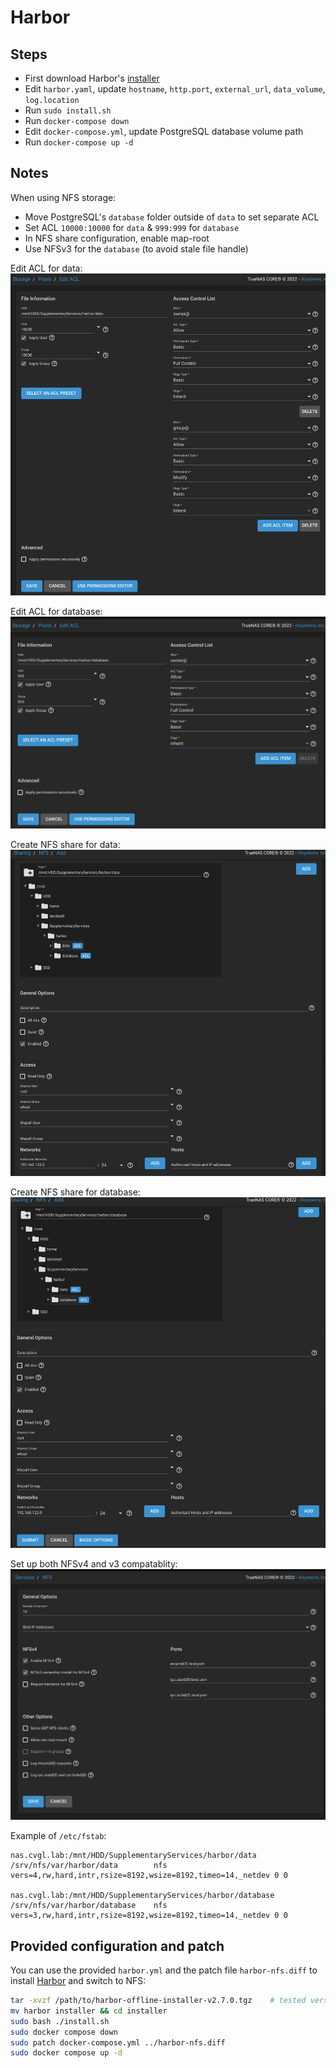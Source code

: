 # Harbor

## Steps

- First download Harbor's [installer](https://github.com/goharbor/harbor/releases)
- Edit `harbor.yaml`, update `hostname`, `http.port`, `external_url`, `data_volume`, `log.location`
- Run `sudo install.sh`
- Run `docker-compose down`
- Edit `docker-compose.yml`, update PostgreSQL database volume path
- Run `docker-compose up -d`

## Notes

When using NFS storage:

- Move PostgreSQL's `database` folder outside of `data` to set separate ACL
- Set ACL `10000:10000` for `data` & `999:999` for `database`
- In NFS share configuration, enable map-root
- Use NFSv3 for the `database` (to avoid stale file handle)

Edit ACL for data:
![Edit ACL for data](./images/edit-acl-data.png)

Edit ACL for database:
![Edit ACL for database](./images/edit-acl-database.png)

Create NFS share for data:
![Create NFS share for data](./images/nfs-data.png)

Create NFS share for database:
![Create NFS share for database](./images/nfs-database.png)

Set up both NFSv4 and v3 compatablity:
![Set up both NFSv4 and v3 compatablity](./images/nfsv4.png)

Example of `/etc/fstab`:

```text
nas.cvgl.lab:/mnt/HDD/SupplementaryServices/harbor/data       /srv/nfs/var/harbor/data        nfs vers=4,rw,hard,intr,rsize=8192,wsize=8192,timeo=14,_netdev 0 0

nas.cvgl.lab:/mnt/HDD/SupplementaryServices/harbor/database   /srv/nfs/var/harbor/database    nfs vers=3,rw,hard,intr,rsize=8192,wsize=8192,timeo=14,_netdev 0 0
```

## Provided configuration and patch

You can use the provided `harbor.yml` and the patch file `harbor-nfs.diff` to install [Harbor](https://github.com/goharbor/harbor/releases/tag/v2.7.0) and switch to NFS:

```bash
tar -xvzf /path/to/harbor-offline-installer-v2.7.0.tgz    # tested version
mv harbor installer && cd installer
sudo bash ./install.sh
sudo docker compose down
sudo patch docker-compose.yml ../harbor-nfs.diff
sudo docker compose up -d
```
